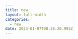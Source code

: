 ```yaml
---
title: new
layout: full-width
categories:
  - new
date: 2023-01-07T08:28:20.993Z
---
```

<head> <base href="/"> </head>